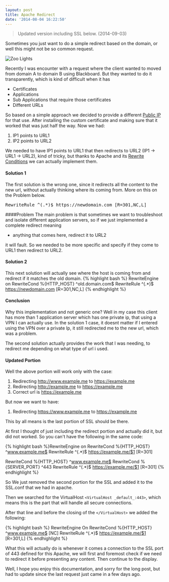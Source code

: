 ```yaml
---
layout: post
title: Apache Redirect
date: '2014-08-04 16:22:50'
---
```


>Updated version including SSL below. (2014-09-03)

Sometimes you just want to do a simple redirect based on the domain, or well this might not be so common request.

![Zoo Lights](/content/images/2014/Aug/11430398143_84c7d4fc45_z.jpg)

Recently I was encounter with a request where the client wanted to moved from domain A to domain B using Blackboard. But they wanted to do it transparently, which is kind of difficult when it has

* Certificates
* Applications
* Sub Applications that require those certificates
* Different URLs

So based on a simple approach we decided to provide a different [Public IP](http://en.wikipedia.org/wiki/IP_address) for that use. After installing the custom certificate and making sure that it worked that was just half the way. Now we had:

1. IP1 points to URL1
2. IP2 points to URL2

We needed to have IP1 points to URL1 that then redirects to URL2 (IP1 -> URL1 -> URL2), kind of tricky, but thanks to Apache and its [Rewrite Conditions](http://httpd.apache.org/docs/2.0/rewrite/rewrite_guide.html) we can actually implement them.

#### Solution 1
The first solution is the wrong one, since it redirects all the content to the new url, without actually thinking where its coming from. More on this on the Problem below.
<pre class="language-bash">RewriteRule ^(.*)$ https://newdomain.com [R=301,NC,L]
</pre>


####Problem
The main problem is that sometimes we want to troubleshoot and isolate different application servers, so if we just implemented a complete redirect meaning

* anything that comes here, redirect it to URL2

it will fault. So we needed to be more specific and specify if they come to URL1 then redirect to URL2.


#### Solution 2
This next solution will actually see where the host is coming from and redirect if it matches the old domain.
{% highlight bash %}
RewriteEngine on
RewriteCond %{HTTP_HOST} ^old\.domain\.com$
RewriteRule ^(.*)$ https://newdomain.com [R=301,NC,L]
{% endhighlight %}

#### Conclusion
Why this implementation and not generic one?
Well in my case this client has more than 1 application server which has one private ip, that using a VPN I can actually use. In the solution 1 case, it doesnt matter if I entered using the VPN over a private Ip, it still redirected me to the new url, which was a problem.

The second solution actually provides the work that I was needing, to redirect me depending on what type of url i used.

#### Updated Portion
Well the above portion will work only with the case:

1. Redirecting http://www.example.me to https://example.me
2. Redirecting http://example.me to https://example.me
3. Correct url is https://example.me

But now we want to have:

1. Redirecting https://www.example.me to https://example.me

This by all means is the last portion of SSL should be there.

At first I thought of just including the redirect portion and actually did it, but did not worked. So you can't have the following in the same code:

{% highlight bash %}RewriteEngine on
RewriteCond %{HTTP_HOST} ^www.example.me$
RewriteRule ^(.*)$ https://example.me/$1 [R=301]

RewriteCond %{HTTP_HOST} ^www.example.me$
RewriteCond %{SERVER_PORT} ^443
RewriteRule ^(.*)$ https://example.me/$1 [R=301]
{% endhighlight %}

So We just removed the second portion for the SSL and added it to the SSL.conf that we had in apache.

Then we searched for the VirtualHost `<VirtualHost _default_:443>`, which means this is the part that will handle all secure connections.

After that line and before the closing of the `</VirtualHost>` we added the following:

{% highlight bash %}
RewriteEngine On
RewriteCond %{HTTP_HOST} ^www.example.me$ [NC]
RewriteRule ^(.*)$ https://example.me/$1 [R=301,L]
{% endhighlight %}

What this will actually do is whenever it comes a connection to the SSL port of 443 defined for this Apache, we will first and foremost check if we need to redirect it before presenting any content. Then continue to the display.

Well, I hope you enjoy this documentation, and sorry for the long post, but had to update since the last request just came in a few days ago.
